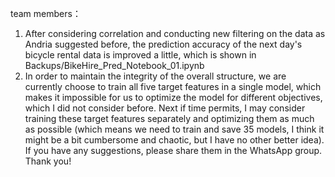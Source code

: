 team members：
1. After considering correlation and conducting new filtering on the data as Andria suggested before, the prediction accuracy of the next day's bicycle rental data is improved a little, which is shown in Backups/BikeHire_Pred_Notebook_01.ipynb
2. In order to maintain the integrity of the overall structure, we are currently choose to train all five target features in a single model, which makes it impossible for us to optimize the model for different objectives, which I did not consider before. Next if time permits, I may consider training these target features separately and optimizing them as much as possible (which means we need to train and save 35 models, I think it might be a bit cumbersome and chaotic, but I have no other better idea). If you have any suggestions, please share them in the WhatsApp group. Thank you!
